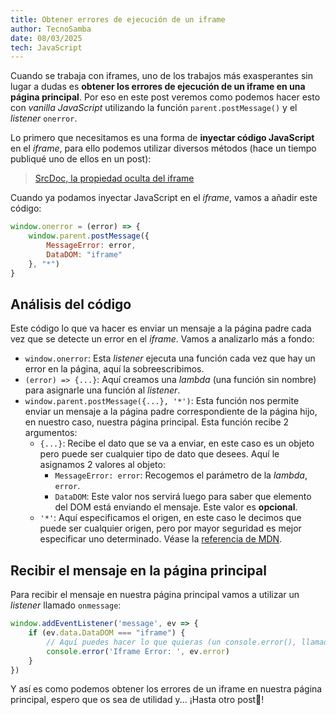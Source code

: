 ```yaml
---
title: Obtener errores de ejecución de un iframe
author: TecnoSamba
date: 08/03/2025
tech: JavaScript
---
```


Cuando se trabaja con iframes, uno de los trabajos más exasperantes sin lugar a dudas es **obtener los errores de ejecución de un iframe en una página principal**. Por eso en este post veremos como podemos hacer esto con *vanilla JavaScript* utilizando la función `parent.postMessage()` y el *listener* `onerror`.

Lo primero que necesitamos es una forma de **inyectar código JavaScript** en el *iframe*, para ello podemos utilizar diversos métodos (hace un tiempo publiqué uno de ellos en un post):

> [SrcDoc, la propiedad oculta del iframe](/entries/srcdoc-propiedad-oculta-iframe)

Cuando ya podamos inyectar JavaScript en el *iframe*, vamos a añadir este código:

```javascript
window.onerror = (error) => {
    window.parent.postMessage({
        MessageError: error,
        DataDOM: "iframe"
    }, "*")
}
```

## Análisis del código

Este código lo que va hacer es enviar un mensaje a la página padre cada vez que se detecte un error en el *iframe*. Vamos a analizarlo más a fondo:

- `window.onerror`: Esta *listener* ejecuta una función cada vez que hay un error en la página, aquí la sobreescribimos.
- `(error) => {...}`: Aquí creamos una *lambda* (una función sin nombre) para asignarle una función al *listener*.
- `window.parent.postMessage({...}, '*')`: Esta función nos permite enviar un mensaje a la página padre correspondiente de la página hijo, en nuestro caso, nuestra página principal. Esta función recibe 2 argumentos:
    - `{...}`: Recibe el dato que se va a enviar, en este caso es un objeto pero puede ser cualquier tipo de dato que desees. Aquí le asignamos 2 valores al objeto:
        - `MessageError: error`: Recogemos el parámetro de la *lambda*, `error`.
        - `DataDOM`: Este valor nos servirá luego para saber que elemento del DOM está enviando el mensaje. Este valor es **opcional**.
    - `'*'`: Aquí especificamos el origen, en este caso le decimos que puede ser cualquier origen, pero por mayor seguridad es mejor especificar uno determinado. Véase la [referencia de MDN](https://developer.mozilla.org/es/docs/Web/API/Window/postMessage).


## Recibir el mensaje en la página principal

Para recibir el mensaje en nuestra página principal vamos a utilizar un *listener* llamado `onmessage`:

```javascript
window.addEventListener('message', ev => {
    if (ev.data.DataDOM === "iframe") {
        // Aquí puedes hacer lo que quieras (un console.error(), llamada a una base de datos, etc.)
        console.error('Iframe Error: ', ev.error)
    }
})
```

Y así es como podemos obtener los errores de un iframe en nuestra página principal, espero que os sea de utilidad y... ¡Hasta otro post👋!
